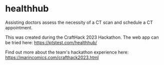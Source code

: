 # healthhub
Assisting doctors assess the necessity of a CT scan and schedule a CT appointment.

This was created during the CraftHack 2023 Hackathon. The web app can be tried here: https://ptstest.com/healthhub/

Find out more about the team's hackathon experience here: https://marincomics.com/crafthack2023.html
